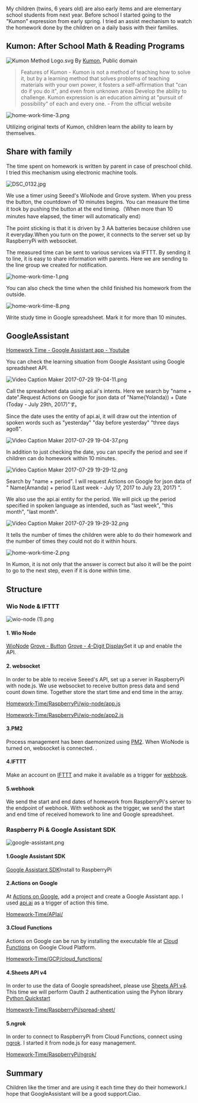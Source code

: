 My children (twins, 6 years old) are also early items and are elementary school students from next year. Before school I started going to the "Kumon" expression from early spring. I tried an assist mechanism to watch the homework done by the children on a daily basis with their families.

## Kumon: After School Math & Reading Programs

![Kumon Method Logo.svg](https://upload.wikimedia.org/wikipedia/commons/thumb/8/82/Kumon_Method_Logo.svg/1200px-Kumon_Method_Logo.svg.png)
By [Kumon](http://www.kumon.com/), Public domain

> Features of Kumon - Kumon is not a method of teaching how to solve it, but by a learning method that solves problems of teaching materials with your own power, it fosters a self-affirmation that "can do if you do it", and even from unknown areas Develop the ability to challenge. Kumon expression is an education aiming at "pursuit of possibility" of each and every one. - From the official website

![home-work-time-3.png](https://qiita-image-store.s3.amazonaws.com/0/47128/41d6016c-d714-6cc4-850c-2e2ed1d11041.png)

Utilizing original texts of Kumon, children learn the ability to learn by themselves.

## Share with family

The time spent on homework is written by parent in case of preschool child. I tried this mechanism using electronic machine tools.

![DSC_0132.jpg](https://qiita-image-store.s3.amazonaws.com/0/47128/ea0f38d5-45d4-91c5-1f00-651ea8a0d036.jpeg)

We use a timer using Seeed's WioNode and Grove system. When you press the button, the countdown of 10 minutes begins. You can measure the time it took by pushing the button at the end timing.（When more than 10 minutes have elapsed, the timer will automatically end）

The point sticking is that it is driven by 3 AA batteries because children use it everyday.When you turn on the power, it connects to the server set up by RaspberryPi with websocket.

The measured time can be sent to various services via IFTTT. By sending it to line, it is easy to share information with parents. Here we are sending to the line group we created for notification.

![home-work-time-1.png](https://qiita-image-store.s3.amazonaws.com/0/47128/a7fefdb5-b8f8-a81b-119b-227773c99afe.png)

You can also check the time when the child finished his homework from the outside.

![home-work-time-8.png](https://qiita-image-store.s3.amazonaws.com/0/47128/ca3492ce-343c-fbdb-cab4-fb4439823a33.png)


Write study time in Google spreadsheet. Mark it for more than 10 minutes.

## GoogleAssistant

[Homework Time - Google Assistant app - Youtube](https://www.youtube.com/watch?v=tJtANzVOpB8)

You can check the learning situation from Google Assistant using Google spreadsheet API.

![Video Caption Maker 2017-07-29 19-04-11.png](https://qiita-image-store.s3.amazonaws.com/0/47128/f01e4750-3b17-ad21-c085-f2fb84b02617.png)

Call the spreadsheet data using api.ai's intents. Here we search by "name + date".Request Actions on Google for json data of "Name(Yolanda)) + Date (Today - July 29th, 2017)"す。

Since the date uses the entity of api.ai, it will draw out the intention of spoken words such as "yesterday" "day before yesterday" "three days agoß".

![Video Caption Maker 2017-07-29 19-04-37.png](https://qiita-image-store.s3.amazonaws.com/0/47128/51617da5-d7f7-c595-bbbf-d98f9ee9518e.png)

In addition to just checking the date, you can specify the period and see if children can do homework within 10 minutes.

![Video Caption Maker 2017-07-29 19-29-12.png](https://qiita-image-store.s3.amazonaws.com/0/47128/638fcaf3-6ee9-2189-c7a9-ba10105b0d1e.png)

Search by "name + period". I will request Actions on Google for json data of "  Name(Amanda) + period (Last week - July 17, 2017 to July 23, 2017) ".

We also use the api.ai entity for the period. We will pick up the period specified in spoken language as intended, such as "last week", "this month", "last month".

![Video Caption Maker 2017-07-29 19-29-32.png](https://qiita-image-store.s3.amazonaws.com/0/47128/653af972-075e-4d8e-dbe7-6c15f8eb971a.png)

It tells the number of times the children were able to do their homework and the number of times they could not do it within hours.

![home-work-time-2.png](https://qiita-image-store.s3.amazonaws.com/0/47128/9422b34e-3d73-5d54-3244-5f7be3c51686.png)

In Kumon, it is not only that the answer is correct but also it will be the point to go to the next step, even if it is done within time.

## Structure

### Wio Node & IFTTT

![wio-node (1).png](https://qiita-image-store.s3.amazonaws.com/0/47128/bcb65a49-82da-6147-ba9f-484e97236e3e.png)

#### 1. Wio Node
[WioNode](http://wiki.seeed.cc/Wio_Node/) [Grove - Button](http://wiki.seeed.cc/Grove-Button/) [Grove - 4-Digit Display](http://wiki.seeed.cc/Grove-4-Digit_Display/)Set it up and enable the API.

#### 2. websocket
In order to be able to receive Seeed's API, set up a server in RaspberryPi with node.js. We use websocket to receive button press data and send count down time. Together store the start time and end time in the array.

[Homework-Time/RaspberryPi/wio-node/app.js](https://github.com/PonDad/Homework-Time/blob/master/RaspberryPi/wio-node/app.js)

[Homework-Time/RaspberryPi/wio-node/app2.js](https://github.com/PonDad/Homework-Time/blob/master/RaspberryPi/wio-node/app2.js)

#### 3.PM2
Process management has been daemonized using [PM2](http://pm2.keymetrics.io/). When WioNode is turned on, websocket is connected. .

#### 4.IFTTT
Make an account on [IFTTT](https://ifttt.com/discover) and make it available as a trigger for [webhook](https://ifttt.com/maker_webhooks).

#### 5.webhook
We send the start and end dates of homework from RaspberryPi's server to the endpoint of webhook. With webhook as the trigger, we send the start and end time of received homework to line and Google spreadsheet.



### Raspberry Pi & Google Assistant SDK

![google-assistant.png](https://qiita-image-store.s3.amazonaws.com/0/47128/63ef4e98-99aa-452e-ee0c-5f1bc449ad66.png)

#### 1.Google Assistant SDK
[Google Assistant SDK](https://developers.google.com/assistant/sdk/)Install to RaspberryPi

#### 2.Actions on Google
At [Actions on Google](https://developers.google.com/actions/), add a project and create a Google Assistant app. I used [api.ai](https://api.ai/) as a trigger of action this time.

[Homework-Time/APIai/](https://github.com/PonDad/Homework-Time/tree/master/APIai)

#### 3.Cloud Functions
Actions on Google can be run by installing the executable file at [Cloud Functions](https://cloud.google.com/functions/?hl=en) on Google Cloud Platform.

[Homework-Time/GCP/cloud_functions/](https://github.com/PonDad/Homework-Time/tree/master/GCP/cloud_functions)

#### 4.Sheets API v4
In order to use the data of Google spreadsheet, please use [Sheets API v4](https://developers.google.com/sheets/api/?hl=en). This time we will perform Oauth 2 authentication using the Pyhon library [Python Quickstart](https://developers.google.com/sheets/api/quickstart/python)

[Homework-Time/RaspberryPi/spread-sheet/](https://github.com/PonDad/Homework-Time/tree/master/RaspberryPi/spread-sheet)

#### 5.ngrok
In order to connect to RaspberryPi from Cloud Functions, connect using [ngrok](https://ngrok.com/). I started it from node.js for easy management.

[Homework-Time/RaspberryPi/ngrok/](https://github.com/PonDad/Homework-Time/tree/master/RaspberryPi/ngrok)


## Summary

Children like the timer and are using it each time they do their homework.I hope that GoogleAssistant will be a good support.Ciao.
